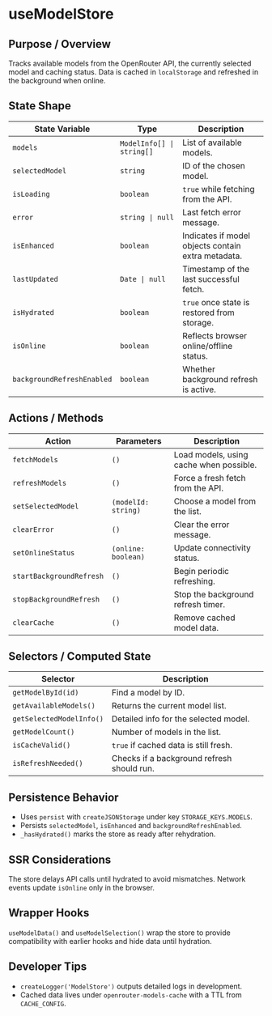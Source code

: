 # useModelStore

## Purpose / Overview
Tracks available models from the OpenRouter API, the currently
selected model and caching status. Data is cached in `localStorage`
and refreshed in the background when online.

## State Shape
| State Variable | Type | Description |
| -------------- | ---- | ----------- |
| `models` | `ModelInfo[] \| string[]` | List of available models. |
| `selectedModel` | `string` | ID of the chosen model. |
| `isLoading` | `boolean` | `true` while fetching from the API. |
| `error` | `string \| null` | Last fetch error message. |
| `isEnhanced` | `boolean` | Indicates if model objects contain extra metadata. |
| `lastUpdated` | `Date \| null` | Timestamp of the last successful fetch. |
| `isHydrated` | `boolean` | `true` once state is restored from storage. |
| `isOnline` | `boolean` | Reflects browser online/offline status. |
| `backgroundRefreshEnabled` | `boolean` | Whether background refresh is active. |

## Actions / Methods
| Action | Parameters | Description |
| ------ | ---------- | ----------- |
| `fetchModels` | `()` | Load models, using cache when possible. |
| `refreshModels` | `()` | Force a fresh fetch from the API. |
| `setSelectedModel` | `(modelId: string)` | Choose a model from the list. |
| `clearError` | `()` | Clear the error message. |
| `setOnlineStatus` | `(online: boolean)` | Update connectivity status. |
| `startBackgroundRefresh` | `()` | Begin periodic refreshing. |
| `stopBackgroundRefresh` | `()` | Stop the background refresh timer. |
| `clearCache` | `()` | Remove cached model data. |

## Selectors / Computed State
| Selector | Description |
| -------- | ----------- |
| `getModelById(id)` | Find a model by ID. |
| `getAvailableModels()` | Returns the current model list. |
| `getSelectedModelInfo()` | Detailed info for the selected model. |
| `getModelCount()` | Number of models in the list. |
| `isCacheValid()` | `true` if cached data is still fresh. |
| `isRefreshNeeded()` | Checks if a background refresh should run. |

## Persistence Behavior
- Uses `persist` with `createJSONStorage` under key
  `STORAGE_KEYS.MODELS`.
- Persists `selectedModel`, `isEnhanced` and `backgroundRefreshEnabled`.
- `_hasHydrated()` marks the store as ready after rehydration.

## SSR Considerations
The store delays API calls until hydrated to avoid mismatches.
Network events update `isOnline` only in the browser.

## Wrapper Hooks
`useModelData()` and `useModelSelection()` wrap the store to provide
compatibility with earlier hooks and hide data until hydration.

## Developer Tips
- `createLogger('ModelStore')` outputs detailed logs in development.
- Cached data lives under `openrouter-models-cache` with a TTL from `CACHE_CONFIG`.
